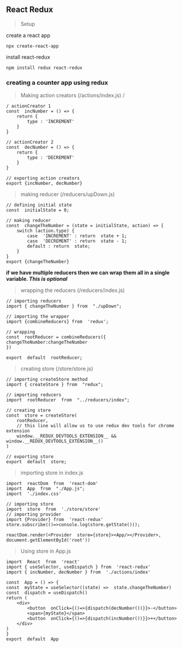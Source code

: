 ## React Redux

> Setup
> 
create a react app

    npx create-react-app

install react-redux

    npm install redux react-redux
### creating a counter app using redux

> Making action creators (/actions/index.js)
/

    / actionCreator 1
    const  incNumber = () => {
	    return {
		    type : 'INCREMENT'
	    }
    }  
    
    // actionCreator 2
    const  decNumber = () => {
	    return {
		    type : 'DECREMENT'
	    }
    }  
    
    // exporting action creators
    export {incNumber, decNumber}


> making reducer (/reducers/upDown.js)

    // defining initial state
    const  initialState = 0; 
    
    // making reducer
    const  changeTheNumber = (state = initialState, action) => {
	    switch (action.type) {
		    case  'INCREMENT' : return  state + 1;
		    case  'DECREMENT' : return  state - 1;
		    default : return  state;
	    }
    }
    export {changeTheNumber}
**if we have multiple reducers then we can wrap them all in a single variable. 
*This is optional***

> wrapping the reducers (/reducers/index.js)

    // importing reducers
    import { changeTheNumber } from  "./upDown"; 
    
    // importing the wrapper
    import {combineReducers} from  'redux';  
    
    // wrapping
    const  rootReducer = combineReducers({
    changeTheNumber:changeTheNumber
    })  
    
    export  default  rootReducer;
    

> creating store (/store/store.js)

    // importing createStore method
    import { createStore } from  "redux"; 
    
    // importing reducers
    import  rootReducer  from  "../reducers/index";
    
    // creating store
    const  store = createStore(
	    rootReducer,
	    // this line will allow us to use redux dev tools for chrome extension
	    window.__REDUX_DEVTOOLS_EXTENSION__ && window.__REDUX_DEVTOOLS_EXTENSION__()
    )
    
    // exporting store
    export  default  store;

> importing store in index.js

    import  reactDom  from  'react-dom'
    import  App  from  "./App.js";
    import  './index.css'
    
    // importing store
    import  store  from  './store/store'
    // importing provider
    import {Provider} from  'react-redux'
    store.subscribe(()=>console.log(store.getState())); 
    
    reactDom.render(<Provider  store={store}><App/></Provider>, document.getElementById('root'))

> Using store in App.js

    import  React  from  'react'
    import { useSelector, useDispatch } from  'react-redux'
    import { incNumber, decNumber } from  './actions/index'
    
    const  App = () => {
    const  myState = useSelector((state) =>  state.changeTheNumber)
    const  dispatch = useDispatch()
    return (
	    <div>
		    <button  onClick={()=>{dispatch(decNumber())}}>-</button>
		    <span>{myState}</span>
		    <button  onClick={()=>{dispatch(incNumber())}}>+</button>
	    </div>
    )
    }
    export  default  App


